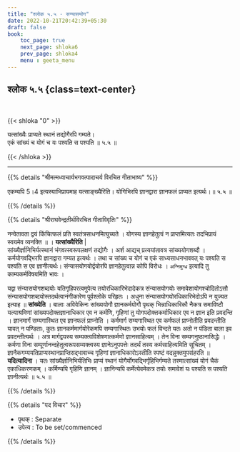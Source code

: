 ```yaml
---
title: "श्लोक ५.५ - सन्यासयोग"
date: 2022-10-21T20:42:39+05:30
draft: false
book:
    toc_page: true
    next_page: shloka6
    prev_page: shloka4
    menu : geeta_menu
---
```




## श्लोक ५.५ {class=text-center}

<br/>

{{< shloka  "0"  >}}

यत्सांख्यैः प्राप्यते स्थानं तद्योगैरपि गम्यते।  
एकं सांख्यं च योगं च यः पश्यति स पश्यति ॥ ५.५ ॥

{{< /shloka >}}

---


{{% details "श्रीमत्मध्वाचार्यभगवत्पादाचर्य विरचित  गीताभाष्य" %}}

एकम्यपि 5।4 इत्यस्याभिप्रायमाह यत्साङ्ख्यैरिति। 
योगिभिरपि ज्ञानद्वारा ज्ञानफलं प्राप्यत इत्यर्थः।॥ ५.५ ॥

{{% /details %}}



{{% details "श्रीराघवेन्द्रतीर्थविरचित गीताविवृतिः" %}}

नन्वेतावता द्वयं किंचित्फलं प्रति स्वतंत्रसाधनमित्युच्यते । 
योगस्य ज्ञानहेतुत्वं न प्राप्तमित्यतः तदभिप्रायं स्वयमेव व्यनक्ति ॥ 
। **यत्सांख्यैरिति** |  
सांख्यैर्ज्ञानिभिर्यत्स्थानं भंगवत्स्वरूपलक्षणं तद्योगैः । 
अर्श आद्यच् प्रत्ययांतावत्र सांख्ययोगशब्दौ । 
कर्मयोगवद्भिरपि ज्ञानद्वारा गम्यत इत्यर्थः । तथा च सांख्य
च योगं च एकं साध्यसाधनभाववत्‌ यः पश्यति स पश्यति 
स एव ज्ञानीत्यर्थः। संन्यासयोगयोर्द्वयोरपि ज्ञानहेतुत्वान्न कोपि 
विरोधः । `अग्निमुग्ध` इत्यादि तु काम्यकर्मविषयमिति भावः ।   

यद्वा संन्यासयोगशब्दयोः यतिगृहिपरत्वमुपेत्य
तयोरधिकारिभेदादेकत्र संन्यासयोगयोः समावेशायोगश्चोदितोऽसौ 
संन्यासयोगशब्दयोस्तदर्थत्वानंगीकारेण पूर्वश्लोके परिहृतः । 
अधुना संन्यासयोगयोरधिकारिभेदोऽपि न युज्यत इत्याह ॥ **सांख्येति** । 
बालाः अविवेकिनः सांख्ययोगौ ज्ञानकर्मयोगौ पृथक्‌ 
भिन्नाधिकारिकौ नैकत्र समाविष्टौ यत्याश्रमिणां 
सांख्यपदोक्तज्ञानाधिकार एव न कर्मणि, गृहिणां तु
योगपदोक्तकर्माधिकार एव न ज्ञान इति प्रवदन्ति । ज्ञानमार्गं 
सम्यगास्थित एव ज्ञानफलं  प्राप्नोति । 
कर्ममार्ग सम्यगास्थित एव कर्मफलं प्राप्नोतीति
प्रवदन्तीति यावत्‌ न पण्डिताः, 
कुतः ज्ञानकर्ममार्गयोरेकमपि सम्यगास्थितः
उभयोः फलं विन्दते यतः अतो न पंडिता बाला इव प्रवदन्तीत्यर्थः । 
अत्र मार्गद्वयस्य सम्यक्त्वविशेषणात्कर्मणो ज्ञानसाहित्यम्‌ । तेन विना
सम्यगनुष्ठानासिद्धेः । कर्मणा विना 
सम्पूर्णानन्दहेतुत्वरूपसम्यक्त्वस्य ज्ञानेऽनुपपत्तेः तदर्थं तस्य 
कर्मसाहित्यमिति सूचितम्‌ ।
ज्ञानैकगम्ययतिप्राप्यस्थानप्राप्तिसद्भावाच्च गृहिणां 
ज्ञानाधिकारोऽस्तीति स्पष्टं
वदन्नुक्तमुपसंहरति ॥ **यदित्यादिना** । 
यतः सांख्यैर्ज्ञानिभिर्यतिभिः प्राप्यं
स्थानं योगैर्योगवद्भिर्गृहिभिर्गम्यते तस्मात्सांख्यं योगं चैकं 
एकाधिकरणकम्‌ । कर्मिण्यपि गृहिणि ज्ञानम्‌ । 
ज्ञानिन्यपि कर्मेत्येवमेकत्र तयोः समावेशं यः
पश्यति स पश्यति ज्ञानीत्यर्थः ॥ ५.५ ॥



{{% /details %}}


{{% details "पद विचार" %}}

- पृथक्‌ : Separate
- उपेत्य : To be set/commenced

{{% /details %}}
